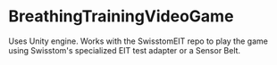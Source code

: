 # BreathingTrainingVideoGame
Uses Unity engine. Works with the SwisstomEIT repo to play the game using Swisstom's specialized EIT test adapter or a Sensor Belt.
